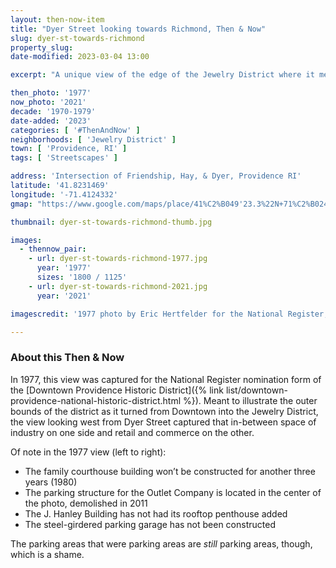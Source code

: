 ```yaml
---
layout: then-now-item
title: "Dyer Street looking towards Richmond, Then & Now"
slug: dyer-st-towards-richmond
property_slug:
date-modified: 2023-03-04 13:00

excerpt: "A unique view of the edge of the Jewelry District where it meets Downtown Providence"

then_photo: '1977'
now_photo: '2021'
decade: '1970-1979'
date-added: '2023'
categories: [ '#ThenAndNow' ]
neighborhoods: [ 'Jewelry District' ]
town: [ 'Providence, RI' ]
tags: [ 'Streetscapes' ]

address: 'Intersection of Friendship, Hay, & Dyer, Providence RI'
latitude: '41.8231469'
longitude: '-71.4124332'
gmap: "https://www.google.com/maps/place/41%C2%B049'23.3%22N+71%C2%B024'29.5%22W/@41.8231469,-71.4124332,17z/data=!3m1!4b1!4m7!1m2!2m1!1smaps.google.com+dyer+street!3m3!8m2!3d41.823143!4d-71.408206"

thumbnail: dyer-st-towards-richmond-thumb.jpg

images:
  - thennow_pair:
    - url: dyer-st-towards-richmond-1977.jpg
      year: '1977'
      sizes: '1800 / 1125'
    - url: dyer-st-towards-richmond-2021.jpg
      year: '2021'

imagescredit: '1977 photo by Eric Hertfelder for the National Register, Downtown Providence Historic District nomination form'

---
```


### About this Then & Now

In 1977, this view was captured for the National Register nomination form of the [Downtown Providence Historic District]({% link list/downtown-providence-national-historic-district.html %}). Meant to illustrate the outer bounds of the district as it turned from Downtown into the Jewelry District, the view looking west from Dyer Street captured that in-between space of industry on one side and retail and commerce on the other. 

Of note in the 1977 view (left to right): 

+ The family courthouse building won’t be constructed for another three years (1980) 
+ The parking structure for the Outlet Company is located in the center of the photo, demolished in 2011
+ The J. Hanley Building has not had its rooftop penthouse added
+ The steel-girdered parking garage has not been constructed

The parking areas that were parking areas are _still_ parking areas, though, which is a shame. 
